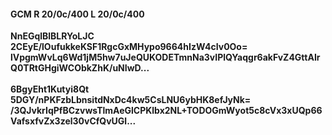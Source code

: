#### GCM R 20/0c/400 L 20/0c/400
**NnEGqlBlBLRYoLJC**<br/>**2CEyE/lOufukkeKSF1RgcGxMHypo9664hIzW4cIv0Oo=**<br/>**lVpgmWvLq6Wd1jM5hw7uJeQUKODETmnNa3vIPlQYaqgr6akFvZ4GttAIrQ0TRtGHgiWCObkZhK/uNIwD...**<br/><br/>
**6BgyEht1Kutyi8Qt**<br/>**5DGY/nPKFzbLbnsitdNxDc4kw5CsLNU6ybHK8efJyNk=**<br/>**/3QJvkrIqPfBCzvwsTlmAeGlCPKlbx2NL+TODOGmWyot5c8cVx3xUQp66VafsxfvZx3zel30vCfQvUGl...**